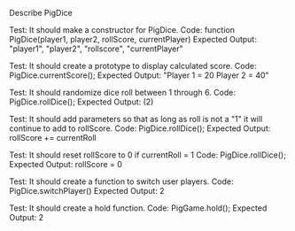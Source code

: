 Describe PigDice

Test: It should make a constructor for PigDice.
Code: function PigDice(player1, player2, rollScore, currentPlayer)
Expected Output: "player1", "player2", "rollscore", "currentPlayer"

Test: It should create a prototype to display calculated score. 
Code: PigDice.currentScore();
Expected Output: "Player 1 = 20  Player 2 = 40"

Test: It should randomize dice roll between 1 through 6.
Code: PigDice.rollDice();
Expected Output: (2)

Test: It should add parameters so that as long as roll is not a "1" it will continue to add to rollScore.
Code: PigDice.rollDice();
Expected Output: rollScore += currentRoll

Test: It should reset rollScore to 0 if currentRoll = 1
Code: PigDice.rollDice();
Expected Output: rollScore = 0

Test: It should create a function to switch user players.
Code: PigDice.switchPlayer()
Expected Output: 2

Test: It should create a hold function.
Code: PigGame.hold();
Expected Output: 2



